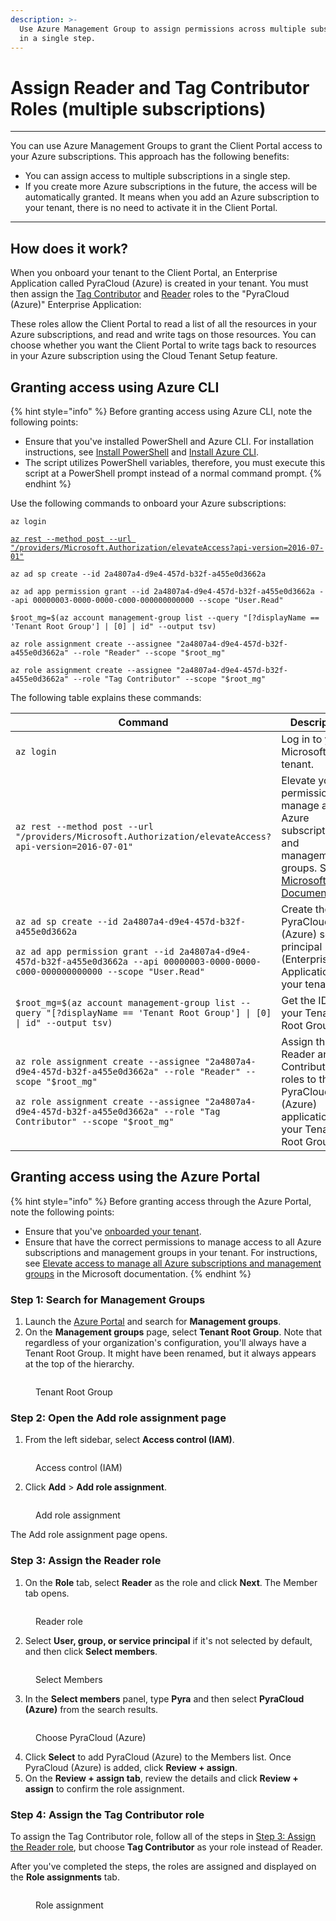 ```yaml
---
description: >-
  Use Azure Management Group to assign permissions across multiple subscriptions
  in a single step.
---
```


# Assign Reader and Tag Contributor Roles (multiple subscriptions)

***

You can use Azure Management Groups to grant the Client Portal access to your Azure subscriptions. This approach has the following benefits:&#x20;

* You can assign access to multiple subscriptions in a single step.
* If you create more Azure subscriptions in the future, the access will be automatically granted. It means when you add an Azure subscription to your tenant, there is no need to activate it in the Client Portal.

***

## How does it work?

When you onboard your tenant to the Client Portal, an Enterprise Application called PyraCloud (Azure) is created in your tenant. You must then assign the [Tag Contributor](https://learn.microsoft.com/en-us/azure/role-based-access-control/built-in-roles#tag-contributor) and [Reader](https://learn.microsoft.com/en-us/azure/role-based-access-control/built-in-roles#reader) roles to the "PyraCloud (Azure)" Enterprise Application:

These roles allow the Client Portal to read a list of all the resources in your Azure subscriptions, and read and write tags on those resources. You can choose whether you want the Client Portal to write tags back to resources in your Azure subscription using the Cloud Tenant Setup feature.

## Granting access using Azure CLI

{% hint style="info" %}
Before granting access using Azure CLI, note the following points:

* Ensure that you've installed PowerShell and Azure CLI. For installation instructions, see [Install PowerShell](https://docs.microsoft.com/en-us/powershell/scripting/install/installing-powershell) and [Install Azure CLI](https://docs.microsoft.com/en-us/cli/azure/install-azure-cli).
* The script utilizes PowerShell variables, therefore, you must execute this script at a PowerShell prompt instead of a normal command prompt.
{% endhint %}

Use the following commands to onboard your Azure subscriptions:

<pre class="language-powershell" data-overflow="wrap" data-full-width="false"><code class="lang-powershell">az login

<a data-footnote-ref href="#user-content-fn-1">az rest --method post --url "/providers/Microsoft.Authorization/elevateAccess?api-version=2016-07-01"</a>

az ad sp create --id 2a4807a4-d9e4-457d-b32f-a455e0d3662a

az ad app permission grant --id 2a4807a4-d9e4-457d-b32f-a455e0d3662a --api 00000003-0000-0000-c000-000000000000 --scope "User.Read"

$root_mg=$(az account management-group list --query "[?displayName == 'Tenant Root Group'] | [0] | id" --output tsv)

az role assignment create --assignee "2a4807a4-d9e4-457d-b32f-a455e0d3662a" --role "Reader" --scope "$root_mg"

az role assignment create --assignee "2a4807a4-d9e4-457d-b32f-a455e0d3662a" --role "Tag Contributor" --scope "$root_mg"
</code></pre>

The following table explains these commands:

<table><thead><tr><th width="448">Command</th><th>Description</th></tr></thead><tbody><tr><td><code>az login</code></td><td>Log in to your Microsoft tenant.</td></tr><tr><td><code>az rest --method post --url "/providers/Microsoft.Authorization/elevateAccess?api-version=2016-07-01"</code></td><td>Elevate your permissions to manage all Azure subscriptions and management groups. See <a href="https://docs.microsoft.com/en-us/azure/role-based-access-control/elevate-access-global-admin">Microsoft Documentation</a>.</td></tr><tr><td><p><code>az ad sp create --id 2a4807a4-d9e4-457d-b32f-a455e0d3662a</code></p><p></p><p><code>az ad app permission grant --id 2a4807a4-d9e4-457d-b32f-a455e0d3662a --api 00000003-0000-0000-c000-000000000000 --scope "User.Read"</code></p></td><td>Create the PyraCloud (Azure) service principal (Enterprise Application) in your tenant.</td></tr><tr><td><code>$root_mg=$(az account management-group list --query "[?displayName == 'Tenant Root Group'] | [0] | id" --output tsv)</code></td><td>Get the ID of your Tenant Root Group.</td></tr><tr><td><p><code>az role assignment create --assignee "2a4807a4-d9e4-457d-b32f-a455e0d3662a" --role "Reader" --scope "$root_mg"</code></p><p></p><p><code>az role assignment create --assignee "2a4807a4-d9e4-457d-b32f-a455e0d3662a" --role "Tag Contributor" --scope "$root_mg"</code></p></td><td>Assign the Reader and Tag Contributor roles to the PyraCloud (Azure) application in your Tenant Root Group.</td></tr></tbody></table>

## Granting access using the Azure Portal

{% hint style="info" %}
Before granting access through the Azure Portal, note the following points:

* Ensure that you've [onboarded your tenant](activate-an-azure-ea-or-mpsa-account.md).
* Ensure that have the correct permissions to manage access to all Azure subscriptions and management groups in your tenant. For instructions, see [Elevate access to manage all Azure subscriptions and management groups](https://learn.microsoft.com/en-us/azure/role-based-access-control/elevate-access-global-admin) in the Microsoft documentation.&#x20;
{% endhint %}

### Step 1: Search for Management Groups

1. Launch the [Azure Portal](https://portal.azure.com/#home) and search for **Management groups**.
2. On the **Management groups** page, select **Tenant Root Group**. Note that regardless of your organization's configuration, you'll always have a Tenant Root Group. It might have been renamed, but it always appears at the top of the hierarchy.

<figure><img src="../../.gitbook/assets/image (1) (2).png" alt=""><figcaption><p>Tenant Root Group</p></figcaption></figure>

### Step 2: Open the Add role assignment page <a href="#step-2-open-the-add-role-assignment-page" id="step-2-open-the-add-role-assignment-page"></a>

1. From the left sidebar, select **Access control (IAM)**.

<figure><img src="../../.gitbook/assets/IAM (1).png" alt=""><figcaption><p>Access control (IAM)</p></figcaption></figure>

2. Click **Add** > **Add role assignment**.

<figure><img src="../../.gitbook/assets/IAM-2 (1).png" alt=""><figcaption><p>Add role assignment</p></figcaption></figure>

The Add role assignment page opens.

### Step 3: Assign the Reader role

1. On the **Role** tab, select **Reader** as the role and click **Next**. The Member tab opens.&#x20;

<figure><img src="../../.gitbook/assets/roles.png" alt=""><figcaption><p>Reader role</p></figcaption></figure>

2. Select **User, group, or service principal** if it's not selected by default, and then click **Select members**. &#x20;

<figure><img src="../../.gitbook/assets/members.png" alt=""><figcaption><p>Select Members</p></figcaption></figure>

3. In the **Select members** panel, type **Pyra** and then select **PyraCloud (Azure)** from the search results.&#x20;

<figure><img src="../../.gitbook/assets/Pyra (2).png" alt=""><figcaption><p>Choose PyraCloud (Azure)</p></figcaption></figure>

4. Click **Select** to add PyraCloud (Azure) to the Members list. Once PyraCloud (Azure) is added, click **Review + assign**.&#x20;
5. On the **Review + assign tab**, review the details and click **Review + assign** to confirm the role assignment.&#x20;

### Step 4: Assign the Tag Contributor role

To assign the Tag Contributor role, follow all of the steps in [Step 3: Assign the Reader role](assign-reader-and-tag-contributor-roles-multiple-subscriptions.md#step-3-assign-the-reader-role), but choose **Tag Contributor** as your role instead of Reader.&#x20;

After you've completed the steps, the roles are assigned and displayed on the **Role assignments** tab.

<figure><img src="../../.gitbook/assets/Screenshot 2024-02-15 155343.png" alt=""><figcaption><p>Role assignment</p></figcaption></figure>



[^1]: 
